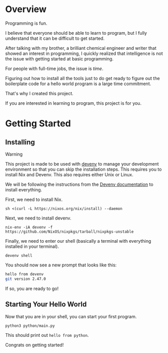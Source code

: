 # Overview 

Programming is fun.

I believe that everyone should be able to learn to program, but I fully understand that it can be difficult to get started.

After talking with my brother, a brilliant chemical engineer and writer that showed an interest in programming, I quickly realized that intelligence is not the issue with getting started at basic programming.

For people with full-time jobs, the issue is *time*.

Figuring out how to install all the tools just to do get ready to figure out the boilerplate code for a hello world program is a large time commitment.

That's why I created this project.

If you are interested in learning to program, this project is for you.

# Getting Started

## Installing

> [!WARNING]
> This project is made to be used with [devenv](https://devenv.sh/) to manage your development environment so that you can skip the installation steps. This requires you to install Nix and Devenv. This also requires either Unix or Linux.

We will be following the instructions from the [Devenv documentation](https://devenv.sh/getting-started/) to install everything.

First, we need to install Nix.

`sh <(curl -L https://nixos.org/nix/install) --daemon`

Next, we need to install devenv.

`nix-env -iA devenv -f https://github.com/NixOS/nixpkgs/tarball/nixpkgs-unstable`

Finally, we need to enter our shell (basically a terminal with everything installed in your terminal).

`devenv shell`

You should now see a new prompt that looks like this:

```bash
hello from devenv
git version 2.47.0
```

If so, you are ready to go!

## Starting Your Hello World

Now that you are in your shell, you can start your first program.

```bash
python3 python/main.py
```

This should print out `hello from python`.

Congrats on getting started!
